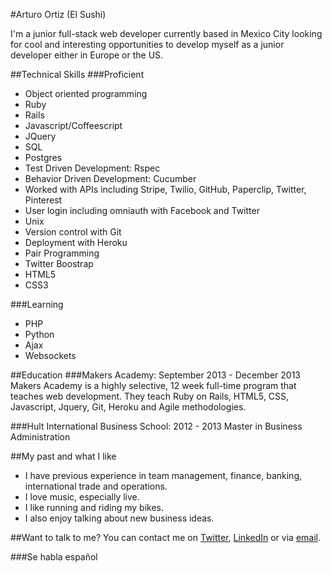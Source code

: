 #Arturo Ortiz (El Sushi)

I'm a junior full-stack web developer currently based in Mexico City looking for cool and interesting opportunities to develop myself as a junior developer either in Europe or the US.

##Technical Skills
###Proficient
- Object oriented programming
- Ruby
- Rails
- Javascript/Coffeescript
- JQuery
- SQL
- Postgres
- Test Driven Development: Rspec 
- Behavior Driven Development: Cucumber
- Worked with APIs including Stripe, Twilio, GitHub, Paperclip, Twitter, Pinterest
- User login including omniauth with Facebook and Twitter
- Unix
- Version control with Git
- Deployment with Heroku
- Pair Programming
- Twitter Boostrap
- HTML5
- CSS3

###Learning
- PHP
- Python
- Ajax
- Websockets


##Education
###Makers Academy: September 2013 - December 2013
Makers Academy is a highly selective, 12 week full-time program that teaches web development. They teach Ruby on Rails, HTML5, CSS, Javascript, Jquery, Git, Heroku and Agile methodologies.

###Hult International Business School: 2012 - 2013
Master in Business Administration

##My past and what I like
- I have previous experience in team management, finance, banking, international trade and operations.
- I love music, especially live.
- I like running and riding my bikes.
- I also enjoy talking about new business ideas.


##Want to talk to me?
You can contact me on [Twitter](http://www.twitter.com/elsushi), [LinkedIn](http://www.uk.linkedin.com/in/arturoortizm/) or via [email](mailto:elsushi@gmail.com).

###Se habla español